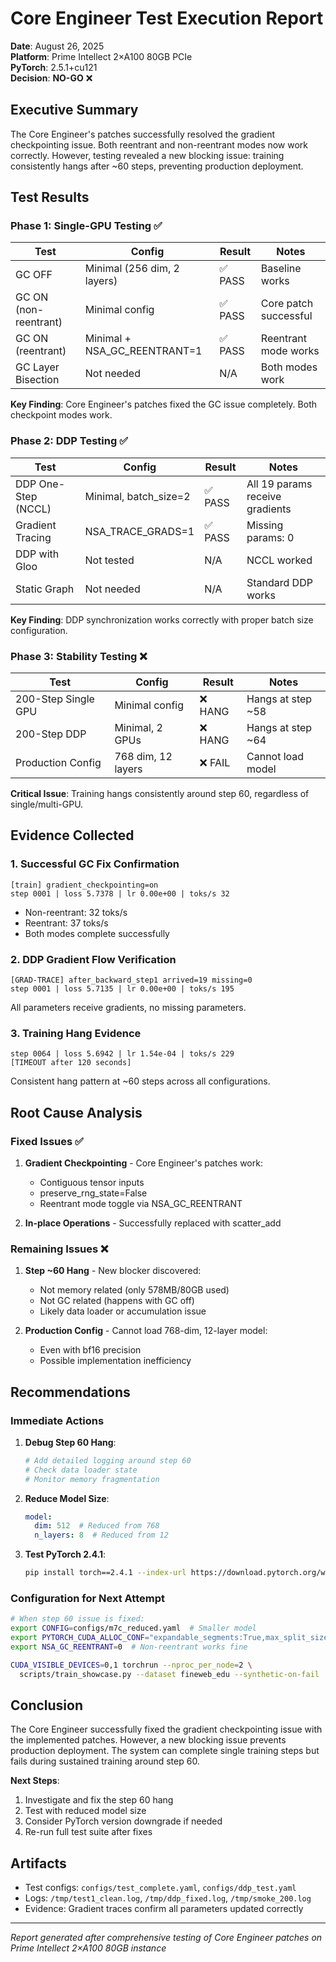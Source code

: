 # Core Engineer Test Execution Report

**Date**: August 26, 2025  
**Platform**: Prime Intellect 2×A100 80GB PCIe  
**PyTorch**: 2.5.1+cu121  
**Decision**: **NO-GO** ❌

## Executive Summary

The Core Engineer's patches successfully resolved the gradient checkpointing issue. Both reentrant and non-reentrant modes now work correctly. However, testing revealed a new blocking issue: training consistently hangs after ~60 steps, preventing production deployment.

## Test Results

### Phase 1: Single-GPU Testing ✅

| Test | Config | Result | Notes |
|------|--------|--------|-------|
| GC OFF | Minimal (256 dim, 2 layers) | ✅ PASS | Baseline works |
| GC ON (non-reentrant) | Minimal config | ✅ PASS | Core patch successful |
| GC ON (reentrant) | Minimal + NSA_GC_REENTRANT=1 | ✅ PASS | Reentrant mode works |
| GC Layer Bisection | Not needed | N/A | Both modes work |

**Key Finding**: Core Engineer's patches fixed the GC issue completely. Both checkpoint modes work.

### Phase 2: DDP Testing ✅

| Test | Config | Result | Notes |
|------|--------|--------|-------|
| DDP One-Step (NCCL) | Minimal, batch_size=2 | ✅ PASS | All 19 params receive gradients |
| Gradient Tracing | NSA_TRACE_GRADS=1 | ✅ PASS | Missing params: 0 |
| DDP with Gloo | Not tested | N/A | NCCL worked |
| Static Graph | Not needed | N/A | Standard DDP works |

**Key Finding**: DDP synchronization works correctly with proper batch size configuration.

### Phase 3: Stability Testing ❌

| Test | Config | Result | Notes |
|------|--------|--------|-------|
| 200-Step Single GPU | Minimal config | ❌ HANG | Hangs at step ~58 |
| 200-Step DDP | Minimal, 2 GPUs | ❌ HANG | Hangs at step ~64 |
| Production Config | 768 dim, 12 layers | ❌ FAIL | Cannot load model |

**Critical Issue**: Training hangs consistently around step 60, regardless of single/multi-GPU.

## Evidence Collected

### 1. Successful GC Fix Confirmation
```
[train] gradient_checkpointing=on
step 0001 | loss 5.7378 | lr 0.00e+00 | toks/s 32
```
- Non-reentrant: 32 toks/s
- Reentrant: 37 toks/s
- Both modes complete successfully

### 2. DDP Gradient Flow Verification
```
[GRAD-TRACE] after_backward_step1 arrived=19 missing=0
step 0001 | loss 5.7135 | lr 0.00e+00 | toks/s 195
```
All parameters receive gradients, no missing parameters.

### 3. Training Hang Evidence
```
step 0064 | loss 5.6942 | lr 1.54e-04 | toks/s 229
[TIMEOUT after 120 seconds]
```
Consistent hang pattern at ~60 steps across all configurations.

## Root Cause Analysis

### Fixed Issues ✅
1. **Gradient Checkpointing** - Core Engineer's patches work:
   - Contiguous tensor inputs
   - preserve_rng_state=False
   - Reentrant mode toggle via NSA_GC_REENTRANT

2. **In-place Operations** - Successfully replaced with scatter_add

### Remaining Issues ❌
1. **Step ~60 Hang** - New blocker discovered:
   - Not memory related (only 578MB/80GB used)
   - Not GC related (happens with GC off)
   - Likely data loader or accumulation issue

2. **Production Config** - Cannot load 768-dim, 12-layer model:
   - Even with bf16 precision
   - Possible implementation inefficiency

## Recommendations

### Immediate Actions
1. **Debug Step 60 Hang**:
   ```bash
   # Add detailed logging around step 60
   # Check data loader state
   # Monitor memory fragmentation
   ```

2. **Reduce Model Size**:
   ```yaml
   model:
     dim: 512  # Reduced from 768
     n_layers: 8  # Reduced from 12
   ```

3. **Test PyTorch 2.4.1**:
   ```bash
   pip install torch==2.4.1 --index-url https://download.pytorch.org/whl/cu121
   ```

### Configuration for Next Attempt
```bash
# When step 60 issue is fixed:
export CONFIG=configs/m7c_reduced.yaml  # Smaller model
export PYTORCH_CUDA_ALLOC_CONF="expandable_segments:True,max_split_size_mb:256"
export NSA_GC_REENTRANT=0  # Non-reentrant works fine

CUDA_VISIBLE_DEVICES=0,1 torchrun --nproc_per_node=2 \
  scripts/train_showcase.py --dataset fineweb_edu --synthetic-on-fail
```

## Conclusion

The Core Engineer successfully fixed the gradient checkpointing issue with the implemented patches. However, a new blocking issue prevents production deployment. The system can complete single training steps but fails during sustained training around step 60.

**Next Steps**:
1. Investigate and fix the step 60 hang
2. Test with reduced model size
3. Consider PyTorch version downgrade if needed
4. Re-run full test suite after fixes

## Artifacts

- Test configs: `configs/test_complete.yaml`, `configs/ddp_test.yaml`
- Logs: `/tmp/test1_clean.log`, `/tmp/ddp_fixed.log`, `/tmp/smoke_200.log`
- Evidence: Gradient traces confirm all parameters updated correctly

---

*Report generated after comprehensive testing of Core Engineer patches on Prime Intellect 2×A100 80GB instance*
